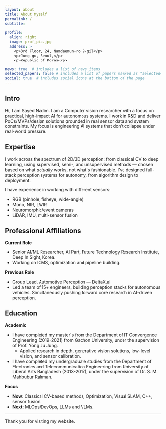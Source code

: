 ```yaml
---
layout: about
title: About Myself
permalink: /
subtitle:

profile:
  align: right
  image: prof_pic.jpg
  address: >
    <p>3rd Floor, 24, Namdaemun-ro 9-gil</p>
    <p>Jung-gu, Seoul,</p>
    <p>Republic of Korea</p>

news: true  # includes a list of news items
selected_papers: false # includes a list of papers marked as "selected={true}"
social: true  # includes social icons at the bottom of the page
---
```


Intro
--
Hi, I am Sayed Nadim. I am a Computer vision researcher with a focus on practical, high-impact AI for autonomous systems. I work in R\&D and deliver PoCs/MVPs/design solutions grounded in real sensor data and system constraints. My focus is engineering AI systems that don’t collapse under real-world pressure.

Expertise
---
I work across the spectrum of 2D/3D perception: from classical CV to deep learning, using supervised, semi-, and unsupervised methods — chosen based on what *actually* works, not what's fashionable. I’ve designed full-stack perception systems for autonomy, from algorithm design to deployment.

I have experience in working with different sensors:

* RGB (pinhole, fisheye, wide-angle)
* Mono, NIR, LWIR
* Neuromorphic/event cameras
* LiDAR, IMU, multi-sensor fusion


Professional Affiliations
---
**Current Role**
- Senior AI/ML Researcher, AI Part, Future Technology Research Institute, Deep In Sight, Korea.
- Working on ICMS, optimization and pipeline building.

**Previous Role**
- Group Lead, Automotive Perception — DeltaX.ai
- Led a team of 15+ engineers, building perception stacks for autonomous vehicles. Simultaneously pushing forward core research in AI-driven perception.

Education
---
**Academic**
- I have completed my master's from the Department of IT Convergence Engineering (2019-2021) from Gachon University, under the supervision of  Prof. Yong Ju Jung. 
  - Applied research in depth, generative vision solutions, low-level vision, and sensor calibration.
- I have completed my undergraduate studies from the Department of Electronics and Telecommunication Engineering from University of Liberal Arts Bangladesh (2013-2017), under the supervision of Dr. S. M. Mahbubur Rahman.

**Focus**
- **Now**: Classical CV-based methods, Optimization, Visual SLAM, C++, sensor fusion
- **Next**: MLOps/DevOps, LLMs and VLMs.

---


Thank you for visiting my website. 
